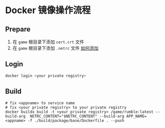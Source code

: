 # Docker 镜像操作流程

## Prepare

1. 在 `game` 根目录下添加 `cert.crt` 文件
2. 在 `game` 根目录下添加 `.netrc`
   文件 [如何添加](https://kekxv.github.io/2021/01/06/User%20configuration%20script%20file%20.netrc/)

## Login

```bash
docker login <your private registry>    
 ```

## Build

 ``` shell
 # fix <appname> to service name
 # fix <your private registry> to your private registry
docker buildx build -t <your private registry> /game/rumble:latest --build-arg  NETRC_CONTENT="$NETRC_CONTENT" --build-arg APP_NAME=<appname> -f ./build/package/base/Dockerfile . --push
 ```



